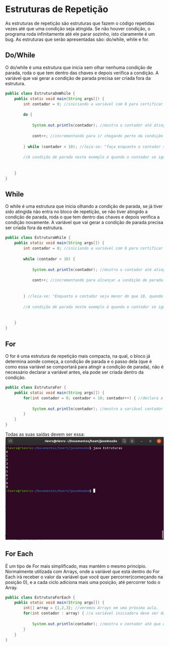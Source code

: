 <h1>Estruturas de Repetição</h1>
As estruturas de repetição são estruturas que fazem o código repetidas vezes até que uma condição seja atingida. Se não houver condição, o programa roda infinitamente até ele parar sozinho, isto claramente é um bug. As estruturas que serão apresentadas são: do/while, while e for.

<h2>Do/While</h2>
O do/while é uma estrutura que inicia sem olhar nenhuma condição de parada, roda o que tem dentro das chaves e depois verifica a condição. A variável que vai gerar a condição de parada precisa ser criada fora da estrutura.

```java
public class EstruturaDoWhile {
    public static void main(String args[]) {
        int contador = 0; //iniciando a variável com 0 para certificar esse valor para ela

        do {

            System.out.println(contador); //mostra o contador até atingir a condição de parada.

            cont++; //incrementando para ir chegando perto da condição de parada.

        } while (contador < 10); //leia-se: "faça enquanto o contador seja menor do que 10, quando ele chegar a 10 ele pare". 
        
        //A condição de parada neste exemplo é quando o contador se iguala a 10 ou passa de 10.


    }
}
```

<h2>While</h2>
O while é uma estrutura que inicia olhando a condição de parada, se já tiver sido atingida não entra no bloco de repetição, se não tiver atingido a condição de parada, roda o que tem dentro das chaves e depois verifica a condição novamente. A variável que vai gerar a condição de parada precisa ser criada fora da estrutura.

```java
public class EstruturaWhile {
    public static void main(String args[]) {
        int contador = 0; //iniciando a variável com 0 para certificar esse valor para ela

        while (contador < 10) {

            System.out.println(contador); //mostra o contador até atingir a condição de parada.

            cont++; //incrementando para alcançar a condição de parada.


        } //leia-se: "Enquanto o contador seja menor do que 10, quando ele chegar a 10 ele pare". 
        
        //A condição de parada neste exemplo é quando o contador se iguala a 10 ou passa de 10.


    }
}
```
<h2>For</h2>

O for é uma estrutura de repetição mais compacta, na qual, o bloco já determina aonde começa, a condição de parada e o passo dela (que é como essa variável se comportará para atingir a condição de parada), não é necessário declarar a variável antes, ela pode ser criada dentro da condição.

```java
public class EstruturaFor {
    public static void main(String args[]) {
        for(int contador = 0; contador < 10; contador++) { //declara a variável inicializando-a, coloca a condição de parada, e o passo.

            System.out.println(contador); //mostra a variável contador até o fim da condição de parada.
        }
    }
}

```
Todas as suas saídas devem ser essa:
<img src="../4noobsAssets/estruturasDeRepeticao.jpeg">

<h2>For Each</h2>

É um tipo de For mais simplificado, mas mantém o mesmo princípio. Normalmente utilizada com Arrays, onde a variável que está dentro do For Each irá receber o valor da variável que você quer percorrer(começando na posição 0), e a cada ciclo adiciona mais uma posição, até percorrer todo o Array.

```java
public class EstruturaForEach {
    public static void main(String args[]) {
        int[] array = {1,2,3}; //veremos Arrays em uma próxima aula.
        for(int contador : array) { //a variável iniciadora deve ser do mesmo tipo da que você quer percorrer.

            System.out.println(contador); //mostra o contador até que o array tenha todas as posições percorridas.
        }
    }
}
```
